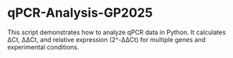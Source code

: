 # qPCR-Analysis-GP2025
This script demonstrates how to analyze qPCR data in Python. It calculates ΔCt, ΔΔCt, and relative expression (2^-ΔΔCt) for multiple genes and experimental conditions.
